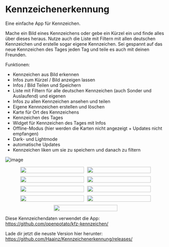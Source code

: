 # Kennzeichenerkennung
Eine einfache App für Kennzeichen.

Mache ein Bild eines Kennzeichens oder gebe ein Kürzel ein und finde alles über dieses heraus. Nutze auch die Liste mit Filtern mit allen deutschen Kennzeichen und erstelle sogar eigene Kennzeichen. Sei gespannt auf das neue Kennzeichen des Tages jeden Tag und teile es auch mit deinen Freunden.

Funktionen:
- Kennzeichen aus Bild erkennen
- Infos zum Kürzel / Bild anzeigen lassen
- Infos / Bild Teilen und Speichern
- Liste mit Filtern für alle deutschen Kennzeichen (auch Sonder und Auslaufend) und eigenen
- Infos zu allen Kennzeichen ansehen und teilen
- Eigene Kennnzeichen erstellen und löschen
- Karte für Ort des Kennzeichens
- Kennzeichen des Tages
- Widget für Kennzeichen des Tages mit Infos
- Offline-Modus (hier werden die Karten nicht angezeigt + Updates nicht empfangen)
- Dark- und Lightmode
- automatische Updates
- Kennzeichen liken um sie zu speichern und danach zu filtern

![image](https://github.com/user-attachments/assets/3d71fc9f-b215-4b22-8689-1dad96f5cd53)

<div style="display: flex; flex-wrap: wrap; gap: 10px; justify-content: center;">
  <div style="flex: 0 0 auto; width: 200px;">
    <img src="https://github.com/user-attachments/assets/3d71fc9f-b215-4b22-8689-1dad96f5cd53" style="width: 100%; height: auto;">
  </div>
  <div style="flex: 0 0 auto; width: 200px;">
    <img src="https://github.com/user-attachments/assets/e66005a7-8af2-486a-8ee4-278b3bd64547" style="width: 100%; height: auto;">
  </div>
  <div style="flex: 0 0 auto; width: 200px;">
    <img src="https://github.com/user-attachments/assets/7b4d7bf7-3852-4f64-b3e2-45c91b76c961" style="width: 100%; height: auto;">
  </div>
  <div style="flex: 0 0 auto; width: 200px;">
    <img src="https://github.com/user-attachments/assets/6e75bca3-f09a-4a30-97ad-69fad60aeb1d" style="width: 100%; height: auto;">
  </div>
  <div style="flex: 0 0 auto; width: 200px;">
    <img src="https://github.com/user-attachments/assets/f92671b7-f2f8-4a09-b342-ad63bd8c1478" style="width: 100%; height: auto;">
  </div>
  <div style="flex: 0 0 auto; width: 200px;">
    <img src="https://github.com/user-attachments/assets/9f46a537-f3ce-4509-ad61-2006bfdadba6" style="width: 100%; height: auto;">
  </div>
  <div style="flex: 0 0 auto; width: 200px;">
    <img src="https://github.com/user-attachments/assets/160bd533-db03-42f2-a7e8-6520694d41c9" style="width: 100%; height: auto;">
  </div>
  <div style="flex: 0 0 auto; width: 200px;">
    <img src="https://github.com/user-attachments/assets/1bc4c328-461f-438a-b5d5-314a1f3749d3" style="width: 100%; height: auto;">
  </div>
  <div style="flex: 0 0 auto; width: 200px;">
    <img src="https://github.com/user-attachments/assets/c5d79cc4-1088-49e9-bbb6-9706944e0a07" style="width: 100%; height: auto;">
  </div>
</div>



Diese Kennzeichendaten verwendet die App: https://github.com/openpotato/kfz-kennzeichen/

Lade dir jetzt die neuste Version hier herunter: https://github.com/Haainz/Kennzeichenerkennung/releases/
